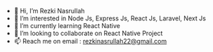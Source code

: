 - 👋 Hi, I’m Rezki Nasrullah
- 👀 I’m interested in Node Js, Express Js, React Js, Laravel, Next Js
- 🌱 I’m currently learning React Native
- 💞️ I’m looking to collaborate on React Native Project
- 📫 Reach me on email : rezkinasrullah22@gmail.com



<!---
![Rezki Nasrullah's GitHub stats](https://github-readme-stats.vercel.app/api?username=adexaja&show_icons=true&theme=radical)

adexaja/adexaja is a ✨ special ✨ repository because its `README.md` (this file) appears on your GitHub profile.
You can click the Preview link to take a look at your changes.
--->
